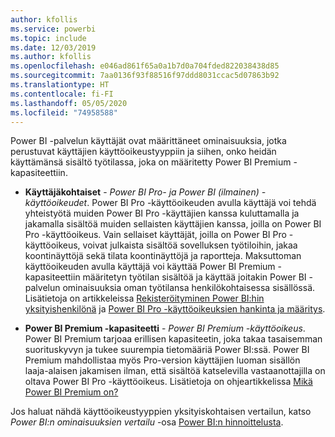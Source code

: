 ```yaml
---
author: kfollis
ms.service: powerbi
ms.topic: include
ms.date: 12/03/2019
ms.author: kfollis
ms.openlocfilehash: e046ad861f65a0a1b7d0a704fded822038438d85
ms.sourcegitcommit: 7aa0136f93f88516f97ddd8031ccac5d07863b92
ms.translationtype: HT
ms.contentlocale: fi-FI
ms.lasthandoff: 05/05/2020
ms.locfileid: "74958588"
---
```

Power BI -palvelun käyttäjät ovat määrittäneet ominaisuuksia, jotka perustuvat käyttäjien käyttöoikeustyyppiin ja siihen, onko heidän käyttämänsä sisältö työtilassa, joka on määritetty Power BI Premium -kapasiteettiin.

* **Käyttäjäkohtaiset** - *Power BI Pro- ja Power BI (ilmainen) -käyttöoikeudet*. Power BI Pro -käyttöoikeuden avulla käyttäjä voi tehdä yhteistyötä muiden Power BI Pro -käyttäjien kanssa kuluttamalla ja jakamalla sisältöä muiden sellaisten käyttäjien kanssa, joilla on Power BI Pro -käyttöoikeus. Vain sellaiset käyttäjät, joilla on Power BI Pro -käyttöoikeus, voivat julkaista sisältöä sovelluksen työtiloihin, jakaa koontinäyttöjä sekä tilata koontinäyttöjä ja raportteja. Maksuttoman käyttöoikeuden avulla käyttäjä voi käyttää Power BI Premium -kapasiteettiin määritetyn työtilan sisältöä ja käyttää joitakin Power BI -palvelun ominaisuuksia oman työtilansa henkilökohtaisessa sisällössä. Lisätietoja on artikkeleissa [Rekisteröityminen Power BI:hin yksityishenkilönä](../service-self-service-signup-for-power-bi.md) ja [Power BI Pro -käyttöoikeuksien hankinta ja määritys](../service-admin-purchasing-power-bi-pro.md).

* **Power BI Premium -kapasiteetti** - *Power BI Premium -käyttöoikeus*. Power BI Premium tarjoaa erillisen kapasiteetin, joka takaa tasaisemman suorituskyvyn ja tukee suurempia tietomääriä Power BI:ssä. Power BI Premium mahdollistaa myös Pro-version käyttäjien luoman sisällön laaja-alaisen jakamisen ilman, että sisältöä katselevilla vastaanottajilla on oltava Power BI Pro -käyttöoikeus. Lisätietoja on ohjeartikkelissa [Mikä Power BI Premium on?](../service-premium-what-is.md)

Jos haluat nähdä käyttöoikeustyyppien yksityiskohtaisen vertailun, katso _Power BI:n ominaisuuksien vertailu_ -osa [Power BI:n hinnoittelusta](https://powerbi.microsoft.com/pricing/).
